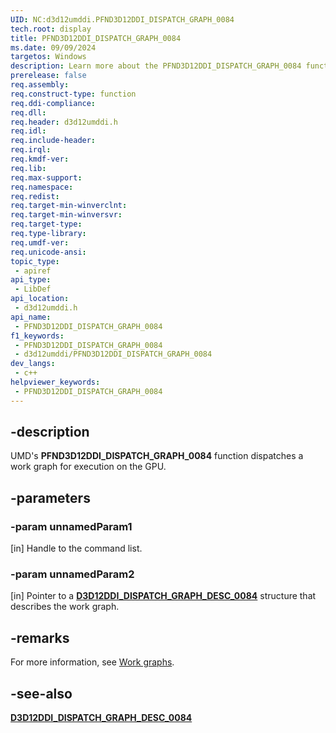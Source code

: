 ```yaml
---
UID: NC:d3d12umddi.PFND3D12DDI_DISPATCH_GRAPH_0084
tech.root: display
title: PFND3D12DDI_DISPATCH_GRAPH_0084
ms.date: 09/09/2024
targetos: Windows
description: Learn more about the PFND3D12DDI_DISPATCH_GRAPH_0084 function.
prerelease: false
req.assembly: 
req.construct-type: function
req.ddi-compliance: 
req.dll: 
req.header: d3d12umddi.h
req.idl: 
req.include-header: 
req.irql: 
req.kmdf-ver: 
req.lib: 
req.max-support: 
req.namespace: 
req.redist: 
req.target-min-winverclnt:
req.target-min-winversvr: 
req.target-type: 
req.type-library: 
req.umdf-ver: 
req.unicode-ansi: 
topic_type:
 - apiref
api_type:
 - LibDef
api_location:
 - d3d12umddi.h
api_name:
 - PFND3D12DDI_DISPATCH_GRAPH_0084
f1_keywords:
 - PFND3D12DDI_DISPATCH_GRAPH_0084
 - d3d12umddi/PFND3D12DDI_DISPATCH_GRAPH_0084
dev_langs:
 - c++
helpviewer_keywords:
 - PFND3D12DDI_DISPATCH_GRAPH_0084
---
```


## -description

UMD's **PFND3D12DDI_DISPATCH_GRAPH_0084** function dispatches a work graph for execution on the GPU.

## -parameters

### -param unnamedParam1

[in] Handle to the command list.

### -param unnamedParam2

[in] Pointer to a [**D3D12DDI_DISPATCH_GRAPH_DESC_0084**](ns-d3d12umddi-d3d12ddi_dispatch_graph_desc_0108.md) structure that describes the work graph.

## -remarks

For more information, see [Work graphs](/windows-hardware/drivers/display/work-graphs).

## -see-also

[**D3D12DDI_DISPATCH_GRAPH_DESC_0084**](ns-d3d12umddi-d3d12ddi_dispatch_graph_desc_0108.md)

